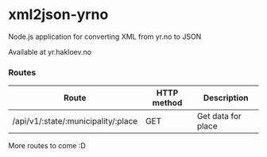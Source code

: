 # xml2json-yrno
Node.js application for converting XML from yr.no to JSON

Available at yr.hakloev.no

### Routes

| Route                           | HTTP method | Description                |
| ------------------------------- | ----------- | -------------------------- |
| /api/v1/:state/:municipality/:place | GET         | Get data for place     |

More routes to come :D
